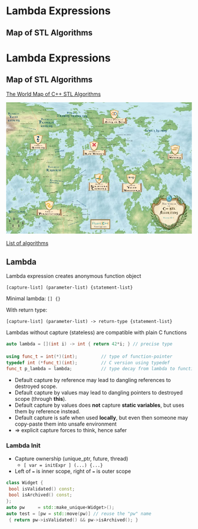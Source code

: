 # Lambda Expressions



## Map of STL Algorithms

# Lambda Expressions



## Map of STL Algorithms

[The World Map of C++ STL Algorithms](https://www.fluentcpp.com/getthemap/)

![world map C++ STL algorithms](images/10-lambda/world_map_800.jpg)



[List of algorithms](https://people.cs.aau.dk/~marius/Teaching/SP2021/lambdas.pdf#page=23)



## Lambda

Lambda expression creates anonymous function object

```
[capture-list] (parameter-list) {statement-list}
```

Minimal lambda: `[] {}`

With return type:

```
[capture-list] (parameter-list) -> return-type {statement-list}
```



Lambdas without capture (stateless) are compatible with plain C functions

```c++
auto lambda = [](int i) -> int { return 42*i; } // precise type

using func_t = int(*)(int); 		// type of function-pointer
typedef int (*func_t)(int); 		// C version using typedef
func_t p_lambda = lambda; 			// type decay from lambda to function pointer
```



* Default capture by reference may lead to dangling references to destroyed scope.
* Default capture by values may lead to dangling pointers to destroyed scope (through **this**).
* Default capture by values does **not** capture **static variables**, but uses them by reference instead.
* Default capture is safe when used **locally**, but even then someone may copy-paste them into unsafe environment
* $\Rightarrow$ explicit capture forces to think, hence safer 



### Lambda Init

* Capture ownership (unique_ptr, future, thread)
  * `[ var = initExpr ] (...) {...}`
* Left of `=` is inner scope, right of `=` is outer scope

```c++
class Widget {
 bool isValidated() const;
 bool isArchived() const;
};
auto pw 	= std::make_unique<Widget>();
auto test = [pw = std::move(pw)] // reuse the "pw" name
 { return pw->isValidated() && pw->isArchived(); }
```


